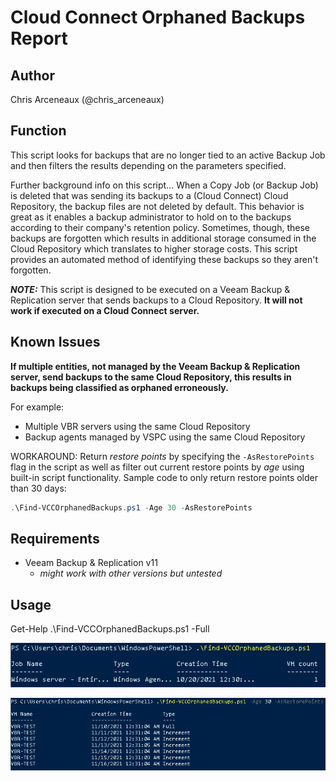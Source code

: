 # Cloud Connect Orphaned Backups Report

## Author

Chris Arceneaux (@chris_arceneaux)

## Function

This script looks for backups that are no longer tied to an active Backup Job and then filters the results depending on the parameters specified.

Further background info on this script... When a Copy Job (or Backup Job) is deleted that was sending its backups to a (Cloud Connect) Cloud Repository, the backup files are not deleted by default. This behavior is great as it enables a backup administrator to hold on to the backups according to their company's retention policy. Sometimes, though, these backups are forgotten which results in additional storage consumed in the Cloud Repository which translates to higher storage costs. This script provides an automated method of identifying these backups so they aren't forgotten.

***NOTE:*** This script is designed to be executed on a Veeam Backup & Replication server that sends backups to a Cloud Repository. **It will not work if executed on a Cloud Connect server.**

## Known Issues

**If multiple entities, not managed by the Veeam Backup & Replication server, send backups to the same Cloud Repository, this results in backups being classified as orphaned erroneously.**

For example:

* Multiple VBR servers using the same Cloud Repository
* Backup agents managed by VSPC using the same Cloud Repository

WORKAROUND: Return *restore points* by specifying the `-AsRestorePoints` flag in the script as well as filter out current restore points by *age* using built-in script functionality. Sample code to only return restore points older than 30 days:

```powershell
.\Find-VCCOrphanedBackups.ps1 -Age 30 -AsRestorePoints
```

## Requirements

* Veeam Backup & Replication v11
  * *might work with other versions but untested*

## Usage

Get-Help .\Find-VCCOrphanedBackups.ps1 -Full

![Sample output](sample-output.png)

![Sample output](sample-output2.png)
